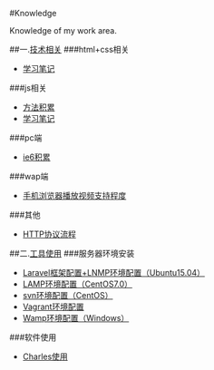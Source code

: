 #Knowledge

Knowledge of my work area.

##一.[技术相关](./技术相关/)
###html+css相关
- [学习笔记](./技术相关/html+css相关/学习笔记/)

###js相关
- [方法积累](./技术相关/js相关/方法积累/)
- [学习笔记](./技术相关/js相关/学习笔记/)

###pc端
- [ie6积累](./技术相关/pc端/ie6积累/)

###wap端
- [手机浏览器播放视频支持程度](./技术相关/wap端/手机浏览器播放视频支持程度/)

###其他
- [HTTP协议流程](./技术相关/其他/HTTP协议流程/)


##二.[工具使用](./工具使用/)
###服务器环境安装
- [Laravel框架配置+LNMP环境配置（Ubuntu15.04）](./工具使用/Laravel框架配置+LNMP环境配置（Ubuntu15.04）)
- [LAMP环境配置（CentOS7.0）](./工具使用/LAMP环境配置（CentOS7.0）)
- [svn环境配置（CentOS）](./工具使用/svn环境配置（CentOS）)
- [Vagrant环境配置](./工具使用/Vagrant环境配置)
- [Wamp环境配置（Windows）](./工具使用/Wamp环境配置（Windows）)

###软件使用
- [Charles使用](./工具使用/Charles使用)